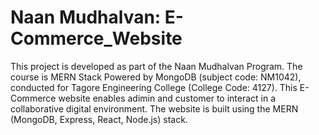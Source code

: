 # Naan Mudhalvan: E-Commerce_Website

This project is developed as part of the Naan Mudhalvan Program. The course is MERN Stack Powered by MongoDB (subject code: NM1042), conducted for Tagore Engineering College (College Code: 4127). This E-Commerce website enables adimin and customer to interact in a collaborative digital environment. The website is built using the MERN (MongoDB, Express, React, Node.js) stack.
